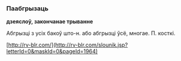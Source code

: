 ### Паабгрызаць
**дзеяслоў, закончанае трыванне**

Абгрызці з усіх бакоў што-н. або абгрызці ўсё, многае. П. косткі.

<a rel="author">[http://rv-blr.com/](http://rv-blr.com/slounik.jsp?letterId=0&maskId=0&pageId=1964)</a>
